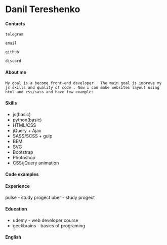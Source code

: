 # Danil Tereshenko

#### Contacts

    telegram

    email

    github

    discord

#### About me
    My goal is a become front-end developer . The main goal is improve my js skills and quality of code . Now i can make websites layout using html and css/sass and have few examples 
#### Skills
- js(basic)
- python(basic)
- HTML/CSS
- jQuery + Ajax
- SASS/SCSS + gulp
- BEM
- SVG
- Bootstrap
- Photoshop
- CSS/jQuery animation

#### Code examples

#### Experience
pulse - study progect
uber - study progect

#### Education
- udemy - web developer course 
- geekbrains - basics of programing  
#### English